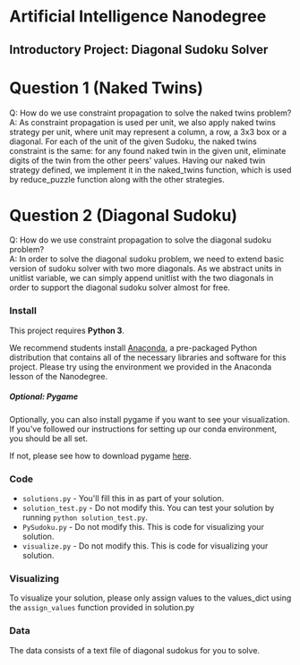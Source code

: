 # Artificial Intelligence Nanodegree
## Introductory Project: Diagonal Sudoku Solver

# Question 1 (Naked Twins)
Q: How do we use constraint propagation to solve the naked twins problem?  
A: As constraint propagation is used per unit, we also apply naked twins strategy per unit, where unit may represent a column,
 a row, a 3x3 box or a diagonal. For each of the unit of the given Sudoku, the naked twins constraint is the same:
 for any found naked twin in the given unit, eliminate digits of the twin from the other peers' values. Having our naked twin
 strategy defined, we implement it in the naked_twins function, which is used by reduce_puzzle function along with the other
 strategies.

# Question 2 (Diagonal Sudoku)
Q: How do we use constraint propagation to solve the diagonal sudoku problem?  
A: In order to solve the diagonal sudoku problem, we need to extend basic version of sudoku solver with two more diagonals.
   As we abstract units in unitlist variable, we can simply append unitlist with the two diagonals in order to support
   the diagonal sudoku solver almost for free.

### Install

This project requires **Python 3**.

We recommend students install [Anaconda](https://www.continuum.io/downloads), a pre-packaged Python distribution that contains all of the necessary libraries and software for this project. 
Please try using the environment we provided in the Anaconda lesson of the Nanodegree.

##### Optional: Pygame

Optionally, you can also install pygame if you want to see your visualization. If you've followed our instructions for setting up our conda environment, you should be all set.

If not, please see how to download pygame [here](http://www.pygame.org/download.shtml).

### Code

* `solutions.py` - You'll fill this in as part of your solution.
* `solution_test.py` - Do not modify this. You can test your solution by running `python solution_test.py`.
* `PySudoku.py` - Do not modify this. This is code for visualizing your solution.
* `visualize.py` - Do not modify this. This is code for visualizing your solution.

### Visualizing

To visualize your solution, please only assign values to the values_dict using the ```assign_values``` function provided in solution.py

### Data

The data consists of a text file of diagonal sudokus for you to solve.

